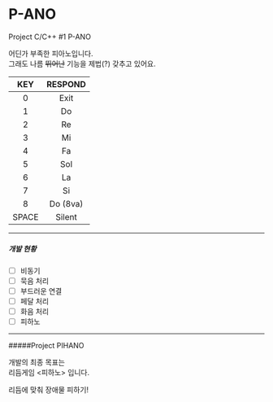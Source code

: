 # P-ANO
Project C/C++ #1 P-ANO  

어딘가 부족한 피아노입니다.  
그래도 나름 ~~뛰어난~~ 기능을 제법(?) 갖추고 있어요.

|KEY|RESPOND|
|:---:|:---:|
|0|Exit|
|1|Do|
|2|Re|
|3|Mi|
|4|Fa|
|5|Sol|
|6|La|
|7|Si|
|8|Do (8va)|
|SPACE|Silent|

---

##### 개발 현황
* [ ] 비동기
* [ ] 묵음 처리
* [ ] 부드러운 연결
* [ ] 페달 처리
* [ ] 화음 처리
* [ ] 피하노

---

#####Project PIHANO  

개발의 최종 목표는  
리듬게임 <피하노> 입니다.

리듬에 맞춰 장애물 피하기!
